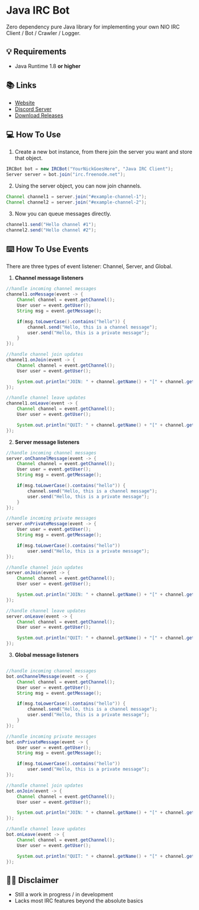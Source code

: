 # Java IRC Bot
Zero dependency pure Java library for implementing your own NIO IRC Client / Bot / Crawler / Logger.

## 💡 Requirements
+ Java Runtime 1.8 **or higher**

<!--
## How To Add As Library
Add it as a maven dependency or just [download the latest release](https://github.com/Konloch/JavaIRCBot/releases).
```xml
<dependency>
  <groupId>com.konloch</groupId>
  <artifactId>IRCBot</artifactId>
  <version>1.0.0</version>
</dependency>
```

--->
## 📚 Links
* [Website](https://konloch.com/JavaIRCBot/)
* [Discord Server](https://discord.gg/aexsYpfMEf)
* [Download Releases](https://konloch.com/JavaIRCBot/releases)

## 💻 How To Use

1) Create a new bot instance, from there join the server you want and store that object.
```java
IRCBot bot = new IRCBot("YourNickGoesHere", "Java IRC Client");
Server server = bot.join("irc.freenode.net");
```

2) Using the server object, you can now join channels.
```java
Channel channel1 = server.join("#example-channel-1");
Channel channel2 = server.join("#example-channel-2");
```

3) Now you can queue messages directly.
```java
channel1.send("Hello channel #1");
channel2.send("Hello channel #2");
```

## ⌨️ How To Use Events
There are three types of event listener: Channel, Server, and Global.

1) **Channel message listeners**
```java
//handle incoming channel messages
channel1.onMessage(event -> {
	Channel channel = event.getChannel();
	User user = event.getUser();
	String msg = event.getMessage();

	if(msg.toLowerCase().contains("hello")) {
		channel.send("Hello, this is a channel message");
		user.send("Hello, this is a private message");
	}
});

//handle channel join updates
channel1.onJoin(event -> {
	Channel channel = event.getChannel();
	User user = event.getUser();

	System.out.println("JOIN: " + channel.getName() + "[" + channel.getUsers().size() + "] " + user.getNickname());
});

//handle channel leave updates
channel1.onLeave(event -> {
	Channel channel = event.getChannel();
	User user = event.getUser();

	System.out.println("QUIT: " + channel.getName() + "[" + channel.getUsers().size() + "] " + user.getNickname());
});
```

2) **Server message listeners**
```java
//handle incoming channel messages
server.onChannelMessage(event -> {
	Channel channel = event.getChannel();
	User user = event.getUser();
	String msg = event.getMessage();

	if(msg.toLowerCase().contains("hello")) {
		channel.send("Hello, this is a channel message");
		user.send("Hello, this is a private message");
	}
});

//handle incoming private messages
server.onPrivateMessage(event -> {
	User user = event.getUser();
	String msg = event.getMessage();

	if(msg.toLowerCase().contains("hello"))
		user.send("Hello, this is a private message");
});

//handle channel join updates
server.onJoin(event -> {
	Channel channel = event.getChannel();
	User user = event.getUser();

	System.out.println("JOIN: " + channel.getName() + "[" + channel.getUsers().size() + "] " + user.getNickname());
});

//handle channel leave updates
server.onLeave(event -> {
	Channel channel = event.getChannel();
	User user = event.getUser();

	System.out.println("QUIT: " + channel.getName() + "[" + channel.getUsers().size() + "] " + user.getNickname());
});
```

3) **Global message listeners**
```java

//handle incoming channel messages
bot.onChannelMessage(event -> {
	Channel channel = event.getChannel();
	User user = event.getUser();
	String msg = event.getMessage();

	if(msg.toLowerCase().contains("hello")) {
		channel.send("Hello, this is a channel message");
		user.send("Hello, this is a private message");
	}
});

//handle incoming private messages
bot.onPrivateMessage(event -> {
	User user = event.getUser();
	String msg = event.getMessage();

	if(msg.toLowerCase().contains("hello"))
		user.send("Hello, this is a private message");
});

//handle channel join updates
bot.onJoin(event -> {
	Channel channel = event.getChannel();
	User user = event.getUser();

	System.out.println("JOIN: " + channel.getName() + "[" + channel.getUsers().size() + "] " + user.getNickname());
});

//handle channel leave updates
bot.onLeave(event -> {
	Channel channel = event.getChannel();
	User user = event.getUser();

	System.out.println("QUIT: " + channel.getName() + "[" + channel.getUsers().size() + "] " + user.getNickname());
});
```

## 👨‍💻 Disclaimer
+ Still a work in progress / in development
+ Lacks most IRC features beyond the absolute basics